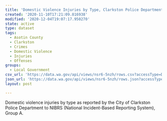```yaml
---
title: 'Domestic Violence Injuries by Type, Clarkston Police Department'
created: '2020-11-10T17:21:09.816938'
modified: '2020-12-04T19:07:17.950270'
state: active
type: dataset
tags:
  - Asotin County
  - Clarkston
  - Crimes
  - Domestic Violence
  - Injuries
  - Offenses
groups:
  - Local Government
csv_url: 'https://data.wa.gov/api/views/nsr6-5nzh/rows.csv?accessType=DOWNLOAD'
json_url: 'https://data.wa.gov/api/views/nsr6-5nzh/rows.json?accessType=DOWNLOAD'
layout: post

---
```

Domestic violence injuries by type as reported by the City of Clarkston Police Department to NIBRS (National Incident-Based Reporting System), Group A.
